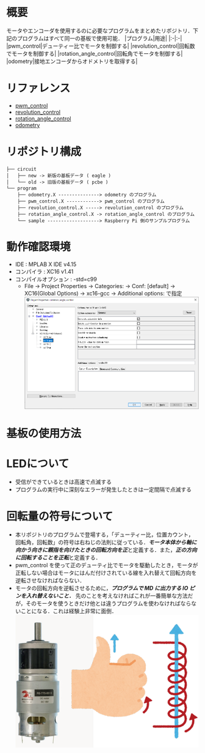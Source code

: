 # 概要
モータやエンコーダを使用するのに必要なプログラムをまとめたリポジトリ．下記のプログラムはすべて同一の基板で使用可能．
|プログラム|用途|
|:-|:-|
|pwm_control|デューティー比でモータを制御する|
|revolution_control|回転数でモータを制御する|
|rotation_angle_control|回転角でモータを制御する|
|odometry|接地エンコーダからオドメトリを取得する|
# リファレンス
* [pwm_control](doc/pwm_control.md)
* [revolution_control](doc/revolution_control.md)
* [rotation_angle_control](doc/rotation_angle_control.md)
* [odometry](doc/odometry.md)
# リポジトリ構成
```tree
├── circuit
│   ├── new -> 新版の基板データ ( eagle )
│   └── old -> 旧版の基板データ ( pcbe )
└── program
    ├── odometry.X ---------------> odometry のプログラム
    ├── pwm_control.X ------------> pwm_control のプログラム
    ├── revolution_control.X -----> revolution_control のプログラム
    ├── rotation_angle_control.X -> rotation_angle_control のプログラム
    └── sample -------------------> Raspberry Pi 側のサンプルプログラム
```






# 動作確認環境
* IDE : MPLAB X IDE v4.15
* コンパイラ : XC16 v1.41
* コンパイルオプション : -std=c99
    * File -> Project Properties -> Categories: -> Conf: [default] -> XC16(Global Options) -> xc16-gcc -> Additional options: で指定
![](doc/img/additional_options.png)

# 基板の使用方法
# LEDについて
* 受信ができているときは高速で点滅する
* プログラムの実行中に深刻なエラーが発生したときは一定間隔で点滅する

# 回転量の符号について
* 本リポジトリのプログラムで登場する，「デューティー比，位置カウント，回転角，回転数」の符号は右ねじの法則に従っている．***モータ本体から軸に向かう向きに親指を向けたときの回転方向を正***と定義する．また，***正の方向に回転することを正転***と定義する．
* pwm_control を使って正のデューティ比でモータを駆動したとき，モータが正転しない場合はモータにはんだ付けされている線を入れ替えて回転方向を逆転させなければならない．
* モータの回転方向を逆転させるために，***プログラムで MD に出力する IO ピンを入れ替えないこと．*** 先のことを考えなければこれが一番簡単な方法だが，そのモータを使うときだけ他とは違うプログラムを使わなければならないことになる．これは経験上非常に面倒．
![](doc/img/migineji.png)